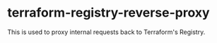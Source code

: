 # terraform-registry-reverse-proxy

This is used to proxy internal requests back to Terraform's Registry.
